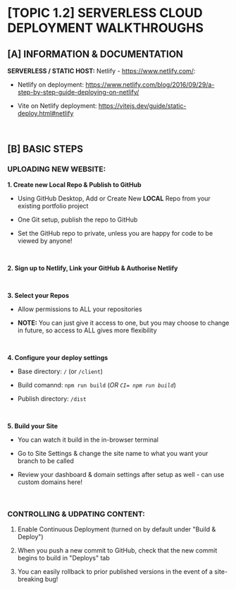 # [TOPIC 1.2] SERVERLESS CLOUD DEPLOYMENT WALKTHROUGHS

## [A] INFORMATION & DOCUMENTATION

**SERVERLESS / STATIC HOST:** Netlify - https://www.netlify.com/:

  - Netlify on deployment: https://www.netlify.com/blog/2016/09/29/a-step-by-step-guide-deploying-on-netlify/ 

  - Vite on Netlify deployment: https://vitejs.dev/guide/static-deploy.html#netlify

&nbsp;

## [B] BASIC STEPS

### UPLOADING NEW WEBSITE:
**1. Create new Local Repo & Publish to GitHub**

  - Using GitHub Desktop, Add or Create New **LOCAL** Repo from your existing portfolio project

  - One Git setup, publish the repo to GitHub

  - Set the GitHub repo to private, unless you are happy for code to be viewed by anyone!

&nbsp;

**2. Sign up to Netlify, Link your GitHub & Authorise Netlify**

&nbsp;

**3. Select your Repos**

  - Allow permissions to ALL your repositories
  
  - **NOTE:** You can just give it access to one, but you may choose to change in future, so access to ALL gives more flexibility

&nbsp;

**4. Configure your deploy settings**

  - Base directory: `/` (or `/client`)

  - Build comannd: `npm run build` (*OR `CI= npm run build`*)

  - Publish directory: `/dist`

&nbsp;

**5. Build your Site**

  - You can watch it build in the in-browser terminal

  - Go to Site Settings & change the site name to what you want your branch to be called

  - Review your dashboard & domain settings after setup as well - can use custom domains here!
  
&nbsp;

### CONTROLLING & UDPATING CONTENT:
1. Enable Continuous Deployment (turned on by default under "Build & Deploy")

2. When you push a new commit to GitHub, check that the new commit begins to build in "Deploys" tab

3. You can easily rollback to prior published versions in the event of a site-breaking bug!